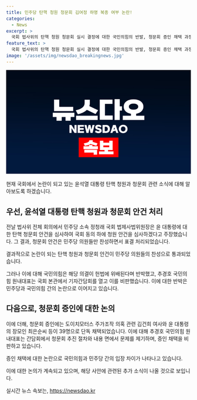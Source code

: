 ```yaml
---
title: 민주당 탄핵 청원 청문회 김여정 하명 복종 여부 논란!
categories:
  - News
excerpt: >
  국회 법사위의 탄핵 청원 청문회 실시 결정에 대한 국민의힘의 반발, 청문회 증인 채택 과정 등을 두고 관련 인물이 의견을 제시하며 논란이 가열되고 있다. 추경호 국민의힘 원내대표는 해당 의결이 헌법에 위배된다며 비판을 제기하고, 탄핵 청문회를 강행하는 것에 대한 불만을 피력했다. 같은 내용의 탄핵 청원 사안이 과거에도 있었으나 그때는 민주당이 청원을 무시하고 있는데 지금 왜 강행하는지에 대한 의문도 제기되었다. 이에 추 대표는 민주당의 탄핵 청문회 추진을 비판하며 국민의 이목을 끌고 있다.
feature_text: >
  국회 법사위의 탄핵 청원 청문회 실시 결정에 대한 국민의힘의 반발, 청문회 증인 채택 과정 등을 두고 관련 인물이 의견을 제시하며 논란이 가열되고 있다. 추경호 국민의힘 원내대표는 해당 의결이 헌법에 위배된다며 비판을 제기하고, 탄핵 청문회를 강행하는 것에 대한 불만을 피력했다. 같은 내용의 탄핵 청원 사안이 과거에도 있었으나 그때는 민주당이 청원을 무시하고 있는데 지금 왜 강행하는지에 대한 의문도 제기되었다. 이에 추 대표는 민주당의 탄핵 청문회 추진을 비판하며 국민의 이목을 끌고 있다.
image: '/assets/img/newsdao_breakingnews.jpg'
---
```


<p><img src="/assets/img/newsdao_breakingnews.jpg" alt="cryptoinkorea 속보" /></p>

<p>현재 국회에서 논란이 되고 있는 윤석열 대통령 탄핵 청원과 청문회 관련 소식에 대해 알아보도록 하겠습니다.</p>

<h2 data-ke-size="size26">우선, 윤석열 대통령 탄핵 청원과 청문회 안건 처리</h2>

<p>전날 법사위 전체 회의에서 민주당 소속 정청래 국회 법제사법위원장은 윤 대통령에 대한 탄핵 청문회 안건을 심사하여 국회 동의 하에 청원 안건을 심사하겠다고 주장했습니다. 그 결과, 청문회 안건은 민주당 의원들만 찬성하면서 표결 처리되었습니다.</p>

<p data-ke-size="size16">결과적으로 논란이 되는 탄핵 청원과 청문회 안건이 민주당 의원들의 찬성으로 통과되었습니다.</p>

<p>그러나 이에 대해 국민의힘은 해당 의결이 헌법에 위배된다며 반박했고, 추경호 국민의힘 원내대표는 국회 본관에서 기자간담회를 열고 이를 비판했습니다.
이에 대한 반박은 민주당과 국민의힘 간의 논란으로 이어지고 있습니다.</p>

<h2 data-ke-size="size26">다음으로, 청문회 증인에 대한 논의</h2>

<p>이에 더해, 청문회 증인에는 도이치모터스 주가조작 의혹 관련 김건희 여사와 윤 대통령의 장모인 최은순씨 등이 39명으로 단독 채택되었습니다. 
이에 대해 추경호 국민의힘 원내대표는 간담회에서 청문회 추진 절차와 내용 면에서 문제를 제기하며, 증인 채택을 비판하고 있습니다.</p>

<p data-ke-size="size16">증인 채택에 대한 논란으로 국민의힘과 민주당 간의 입장 차이가 나타나고 있습니다.</p>

<p>이에 대한 논의가 계속되고 있으며, 해당 사안에 관련된 추가 소식이 나올 것으로 보입니다.</p>
실시간 뉴스 속보는, <a href="https://newsdao.kr" rel="dofollow">https://newsdao.kr</a>


